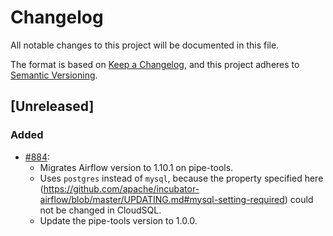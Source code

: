 # Changelog

All notable changes to this project will be documented in this file.

The format is based on [Keep a
Changelog](https://keepachangelog.com/en/1.0.0/), and this project adheres to
[Semantic Versioning](https://semver.org/spec/v2.0.0.html).

## [Unreleased]

### Added
  * [#884](https://github.com/GlobalFishingWatch/GFW-Tasks/issues/884):
    * Migrates Airflow version to 1.10.1 on pipe-tools.
    * Uses `postgres` instead of `mysql`, because the property specified here (https://github.com/apache/incubator-airflow/blob/master/UPDATING.md#mysql-setting-required) could not be changed in CloudSQL.
    * Update the pipe-tools version to 1.0.0.
